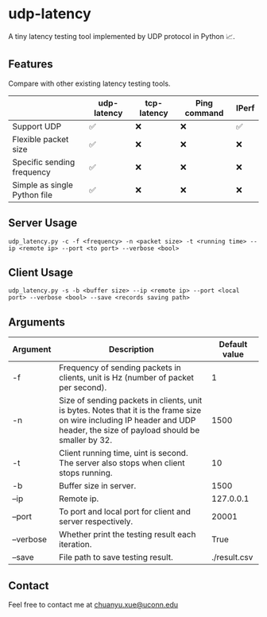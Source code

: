 # udp-latency
A tiny latency testing tool implemented by UDP protocol in Python 📈. 

## Features

Compare with other existing latency testing tools.

|                              | udp-latency | tcp-latency | Ping command | IPerf |
| ---------------------------- | ----------- | ----------- | ------------ | ----- |
| Support UDP                  | ✅           | ❌           | ❌            | ✅     |
| Flexible packet size         | ✅           | ❌           | ❌            | ❌     |
| Specific sending frequency   | ✅           | ❌           | ❌            | ❌     |
| Simple as single Python file | ✅           | ❌           | ❌            | ❌     |



## Server Usage

`udp_latency.py -c -f <frequency> -n <packet size> -t <running time> --ip <remote ip> --port <to port> --verbose <bool>`



## Client Usage

`udp_latency.py -s -b <buffer size> --ip <remote ip> --port <local port> --verbose <bool> --save <records saving path>`



## Arguments

| Argument | Description                                                  | Default value |
| -------- | ------------------------------------------------------------ | ------------- |
| -f       | Frequency of sending packets in clients, unit is Hz (number of packet per second). | 1             |
| -n       | Size of sending packets in clients, unit is bytes. Notes that it is the frame size on wire including IP header and UDP header, the size of payload should be smaller by 32. | 1500          |
| -t       | Client running time, uint is second. The server also stops when client stops running. | 10            |
| -b       | Buffer size in server.                                       | 1500          |
| –ip      | Remote ip.                                                   | 127.0.0.1     |
| –port    | To port and local port for client and server respectively.   | 20001         |
| –verbose | Whether print the testing result each iteration.             | True          |
| –save    | File path to save testing result.                            | ./result.csv  |



## Contact

Feel free to contact me at chuanyu.xue@uconn.edu
